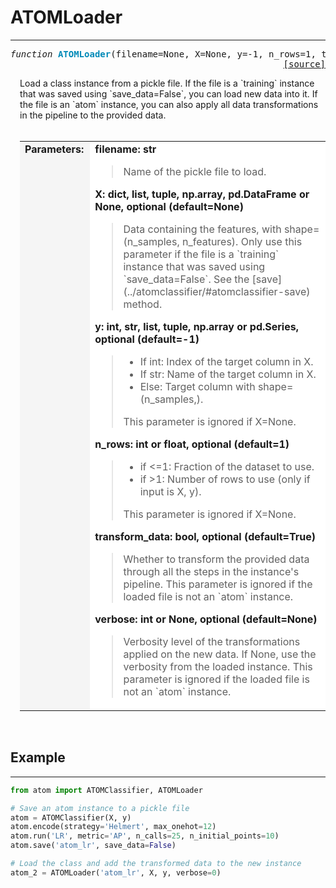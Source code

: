 # ATOMLoader
------------

<a name="atom"></a>
<pre><em>function</em> <strong style="color:#008AB8">ATOMLoader</strong>(filename=None, X=None, y=-1, n_rows=1, transform_data=True, verbose=None)
<div align="right"><a href="https://github.com/tvdboom/ATOM/blob/master/atom/api.py#L25">[source]</a></div></pre>
<div style="padding-left:3%">
Load a class instance from a pickle file. If the file is a `training` instance that
 was saved using `save_data=False`, you can load new data into it. If the file is an
 `atom` instance, you can also apply all data transformations in the pipeline to
 the provided data.
<br /><br />
<table width="100%">
<tr>
<td width="15%" style="vertical-align:top; background:#F5F5F5;"><strong>Parameters:</strong></td>
<td width="75%" style="background:white;">
<strong>filename: str</strong>
<blockquote>
Name of the pickle file to load.
</blockquote>
<strong>X: dict, list, tuple,  np.array, pd.DataFrame or None, optional (default=None)</strong>
<blockquote>
Data containing the features, with shape=(n_samples, n_features). Only use this
 parameter if the file is a `training` instance that was saved using
 `save_data=False`. See the [save](../atomclassifier/#atomclassifier-save) method.
</blockquote>
<strong>y: int, str, list, tuple,  np.array or pd.Series, optional (default=-1)</strong>
<blockquote>
<ul>
<li>If int: Index of the target column in X.</li>
<li>If str: Name of the target column in X.</li>
<li>Else: Target column with shape=(n_samples,).</li>
</ul>
This parameter is ignored if X=None.
</blockquote>
<strong>n_rows: int or float, optional (default=1)</strong>
<blockquote>
<ul>
<li>if <=1: Fraction of the dataset to use.</li>
<li>if >1: Number of rows to use (only if input is X, y).</li>
</ul>
This parameter is ignored if X=None.
</blockquote>
<strong>transform_data: bool, optional (default=True)</strong>
<blockquote>
Whether to transform the provided data through all the steps in the instance's
 pipeline. This parameter is ignored if the loaded file is not an `atom` instance.
</blockquote>
<strong>verbose: int or None, optional (default=None)</strong>
<blockquote>
Verbosity level of the transformations applied on the new data. If None, use the
 verbosity from the loaded instance. This parameter is ignored if the loaded file
 is not an `atom` instance.
</blockquote>
</tr>
</table>
</div>
<br />



## Example
----------

```python
from atom import ATOMClassifier, ATOMLoader

# Save an atom instance to a pickle file
atom = ATOMClassifier(X, y)
atom.encode(strategy='Helmert', max_onehot=12)
atom.run('LR', metric='AP', n_calls=25, n_initial_points=10)
atom.save('atom_lr', save_data=False)

# Load the class and add the transformed data to the new instance
atom_2 = ATOMLoader('atom_lr', X, y, verbose=0)
```
